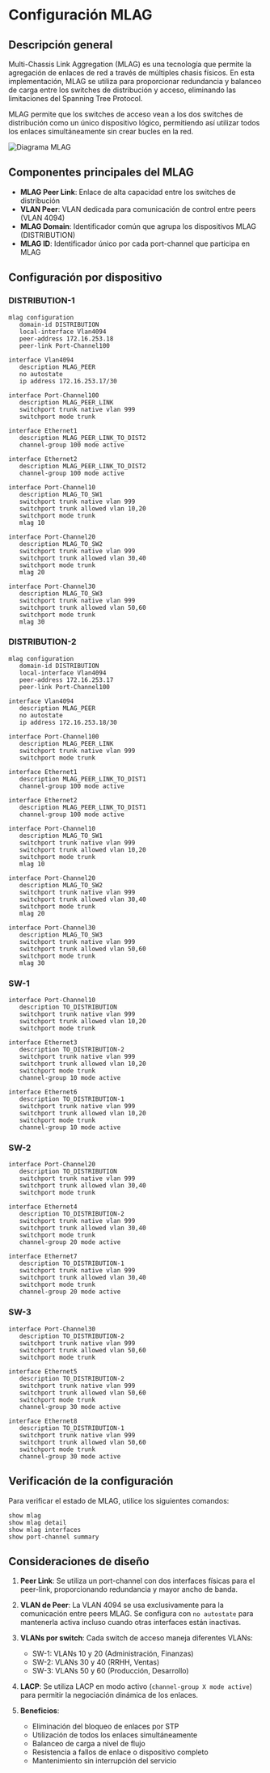 # Configuración MLAG

## Descripción general

Multi-Chassis Link Aggregation (MLAG) es una tecnología que permite la agregación de enlaces de red a través de múltiples chasis físicos. En esta implementación, MLAG se utiliza para proporcionar redundancia y balanceo de carga entre los switches de distribución y acceso, eliminando las limitaciones del Spanning Tree Protocol.

MLAG permite que los switches de acceso vean a los dos switches de distribución como un único dispositivo lógico, permitiendo así utilizar todos los enlaces simultáneamente sin crear bucles en la red.

![Diagrama MLAG](https://github.com/Andherson333333/Networking/blob/main/Veos-arista-3-layer-network-enterprise/imagenes/Arista-veos-mlag-topologi-1.png)

## Componentes principales del MLAG

- **MLAG Peer Link**: Enlace de alta capacidad entre los switches de distribución
- **VLAN Peer**: VLAN dedicada para comunicación de control entre peers (VLAN 4094)
- **MLAG Domain**: Identificador común que agrupa los dispositivos MLAG (DISTRIBUTION)
- **MLAG ID**: Identificador único por cada port-channel que participa en MLAG

## Configuración por dispositivo

### DISTRIBUTION-1
```
mlag configuration
   domain-id DISTRIBUTION
   local-interface Vlan4094
   peer-address 172.16.253.18
   peer-link Port-Channel100

interface Vlan4094
   description MLAG_PEER
   no autostate
   ip address 172.16.253.17/30

interface Port-Channel100
   description MLAG_PEER_LINK
   switchport trunk native vlan 999
   switchport mode trunk

interface Ethernet1
   description MLAG_PEER_LINK_TO_DIST2
   channel-group 100 mode active

interface Ethernet2
   description MLAG_PEER_LINK_TO_DIST2
   channel-group 100 mode active

interface Port-Channel10
   description MLAG_TO_SW1
   switchport trunk native vlan 999
   switchport trunk allowed vlan 10,20
   switchport mode trunk
   mlag 10

interface Port-Channel20
   description MLAG_TO_SW2
   switchport trunk native vlan 999
   switchport trunk allowed vlan 30,40
   switchport mode trunk
   mlag 20

interface Port-Channel30
   description MLAG_TO_SW3
   switchport trunk native vlan 999
   switchport trunk allowed vlan 50,60
   switchport mode trunk
   mlag 30
```

### DISTRIBUTION-2
```
mlag configuration
   domain-id DISTRIBUTION
   local-interface Vlan4094
   peer-address 172.16.253.17
   peer-link Port-Channel100

interface Vlan4094
   description MLAG_PEER
   no autostate
   ip address 172.16.253.18/30

interface Port-Channel100
   description MLAG_PEER_LINK
   switchport trunk native vlan 999
   switchport mode trunk

interface Ethernet1
   description MLAG_PEER_LINK_TO_DIST1
   channel-group 100 mode active

interface Ethernet2
   description MLAG_PEER_LINK_TO_DIST1
   channel-group 100 mode active

interface Port-Channel10
   description MLAG_TO_SW1
   switchport trunk native vlan 999
   switchport trunk allowed vlan 10,20
   switchport mode trunk
   mlag 10

interface Port-Channel20
   description MLAG_TO_SW2
   switchport trunk native vlan 999
   switchport trunk allowed vlan 30,40
   switchport mode trunk
   mlag 20

interface Port-Channel30
   description MLAG_TO_SW3
   switchport trunk native vlan 999
   switchport trunk allowed vlan 50,60
   switchport mode trunk
   mlag 30
```

### SW-1
```
interface Port-Channel10
   description TO_DISTRIBUTION
   switchport trunk native vlan 999
   switchport trunk allowed vlan 10,20
   switchport mode trunk

interface Ethernet3
   description TO_DISTRIBUTION-2
   switchport trunk native vlan 999
   switchport trunk allowed vlan 10,20
   switchport mode trunk
   channel-group 10 mode active

interface Ethernet6
   description TO_DISTRIBUTION-1
   switchport trunk native vlan 999
   switchport trunk allowed vlan 10,20
   switchport mode trunk
   channel-group 10 mode active
```

### SW-2
```
interface Port-Channel20
   description TO_DISTRIBUTION
   switchport trunk native vlan 999
   switchport trunk allowed vlan 30,40
   switchport mode trunk

interface Ethernet4
   description TO_DISTRIBUTION-2
   switchport trunk native vlan 999
   switchport trunk allowed vlan 30,40
   switchport mode trunk
   channel-group 20 mode active

interface Ethernet7
   description TO_DISTRIBUTION-1
   switchport trunk native vlan 999
   switchport trunk allowed vlan 30,40
   switchport mode trunk
   channel-group 20 mode active
```

### SW-3
```
interface Port-Channel30
   description TO_DISTRIBUTION-2
   switchport trunk native vlan 999
   switchport trunk allowed vlan 50,60
   switchport mode trunk

interface Ethernet5
   description TO_DISTRIBUTION-2
   switchport trunk native vlan 999
   switchport trunk allowed vlan 50,60
   switchport mode trunk
   channel-group 30 mode active

interface Ethernet8
   description TO_DISTRIBUTION-1
   switchport trunk native vlan 999
   switchport trunk allowed vlan 50,60
   switchport mode trunk
   channel-group 30 mode active
```

## Verificación de la configuración

Para verificar el estado de MLAG, utilice los siguientes comandos:

```
show mlag
show mlag detail
show mlag interfaces
show port-channel summary
```

## Consideraciones de diseño

1. **Peer Link**: Se utiliza un port-channel con dos interfaces físicas para el peer-link, proporcionando redundancia y mayor ancho de banda.

2. **VLAN de Peer**: La VLAN 4094 se usa exclusivamente para la comunicación entre peers MLAG. Se configura con `no autostate` para mantenerla activa incluso cuando otras interfaces están inactivas.

3. **VLANs por switch**: Cada switch de acceso maneja diferentes VLANs:
   - SW-1: VLANs 10 y 20 (Administración, Finanzas)
   - SW-2: VLANs 30 y 40 (RRHH, Ventas)
   - SW-3: VLANs 50 y 60 (Producción, Desarrollo)

4. **LACP**: Se utiliza LACP en modo activo (`channel-group X mode active`) para permitir la negociación dinámica de los enlaces.

5. **Beneficios**:
   - Eliminación del bloqueo de enlaces por STP
   - Utilización de todos los enlaces simultáneamente
   - Balanceo de carga a nivel de flujo
   - Resistencia a fallos de enlace o dispositivo completo
   - Mantenimiento sin interrupción del servicio
